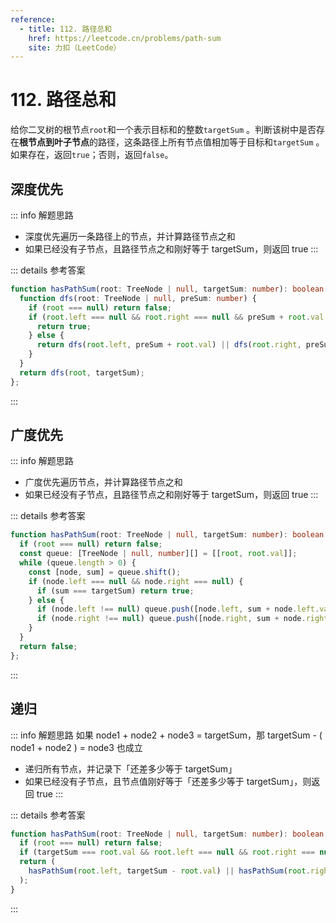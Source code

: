 ```yaml
---
reference:
  - title: 112. 路径总和
    href: https://leetcode.cn/problems/path-sum
    site: 力扣（LeetCode）
---
```


# 112. 路径总和

给你二叉树的根节点`root`和一个表示目标和的整数`targetSum` 。判断该树中是否存在**根节点到叶子节点**的路径，这条路径上所有节点值相加等于目标和`targetSum` 。如果存在，返回`true`；否则，返回`false`。

## 深度优先

::: info 解题思路
- 深度优先遍历一条路径上的节点，并计算路径节点之和
- 如果已经没有子节点，且路径节点之和刚好等于 targetSum，则返回 true
:::

::: details 参考答案
```ts
function hasPathSum(root: TreeNode | null, targetSum: number): boolean {
  function dfs(root: TreeNode | null, preSum: number) {
    if (root === null) return false;
    if (root.left === null && root.right === null && preSum + root.val === targetSum) {
      return true;
    } else {
      return dfs(root.left, preSum + root.val) || dfs(root.right, preSum + root.val);
    }
  }
  return dfs(root, targetSum);
};
```
:::

## 广度优先

::: info 解题思路
- 广度优先遍历节点，并计算路径节点之和
- 如果已经没有子节点，且路径节点之和刚好等于 targetSum，则返回 true
:::

::: details 参考答案
```ts
function hasPathSum(root: TreeNode | null, targetSum: number): boolean {
  if (root === null) return false;
  const queue: [TreeNode | null, number][] = [[root, root.val]];
  while (queue.length > 0) {
    const [node, sum] = queue.shift();
    if (node.left === null && node.right === null) {
      if (sum === targetSum) return true;
    } else {
      if (node.left !== null) queue.push([node.left, sum + node.left.val]);
      if (node.right !== null) queue.push([node.right, sum + node.right.val]);
    }
  }
  return false;
};
```
:::

## 递归

::: info 解题思路
如果 node1 + node2 + node3 = targetSum，那 targetSum - ( node1 + node2 ) = node3 也成立
- 递归所有节点，并记录下「还差多少等于 targetSum」
- 如果已经没有子节点，且节点值刚好等于「还差多少等于 targetSum」，则返回 true
:::

::: details 参考答案
```ts
function hasPathSum(root: TreeNode | null, targetSum: number): boolean {
  if (root === null) return false;
  if (targetSum === root.val && root.left === null && root.right === null) return true;
  return (
    hasPathSum(root.left, targetSum - root.val) || hasPathSum(root.right, targetSum - root.val)
  );
}
```
:::